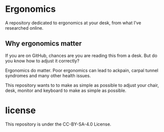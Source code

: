 # Ergonomics
A repository dedicated to ergonomics at your desk, from what I've researched online.

## Why ergonomics matter
If you are on GitHub, chances are you are reading this from a desk.
But do you know how to adjust it correctly? 

Ergonomics do matter. Poor ergonomics can lead to ackpain, carpal tunnel syndromes and many other health issues.

This repository wants to to make as simple as possible to adjust your chair, desk, monitor and keyboard to make as simple as possible.

# license

This repository is under the CC-BY-SA-4.0 License.
